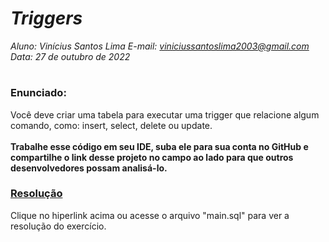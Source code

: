 # ***Triggers***
_Aluno: Vinícius Santos Lima  E-mail: viniciussantoslima2003@gmail.com<br>Data: 27 de outubro de 2022_
#  

### Enunciado: 
Você deve criar uma tabela para executar uma trigger que relacione algum comando, como: insert, select, delete ou update.
<br><br>
<b>Trabalhe esse código em seu IDE, suba ele para sua conta no GitHub e compartilhe o link desse projeto no campo ao lado para que outros desenvolvedores possam analisá-lo.</b>

<h3><a href="https://github.com/p4tit0/Atividades-Softex-Recife-/blob/main/Noções%20de%20Banco%20de%20Dados/Módulo%2003/Triggers/main.sql">Resolução</a></h3>
Clique no hiperlink acima ou acesse o arquivo "main.sql" para ver a resolução do exercício.<br>
